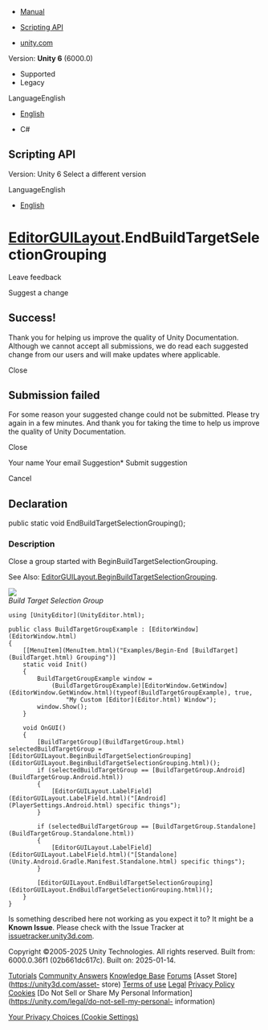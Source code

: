 [ ]()

  * [Manual](../Manual/index.html)
  * [Scripting API](../ScriptReference/index.html)

  * [unity.com](https://unity.com/)

Version: **Unity 6** (6000.0)

  * Supported
  * Legacy

LanguageEnglish

  * [English]()

  * C#

[ ](https://docs.unity3d.com)

## Scripting API

Version: Unity 6 Select a different version

LanguageEnglish

  * [English]()

#  [EditorGUILayout](EditorGUILayout.html).EndBuildTargetSelectionGrouping

Leave feedback

Suggest a change

## Success!

Thank you for helping us improve the quality of Unity Documentation. Although
we cannot accept all submissions, we do read each suggested change from our
users and will make updates where applicable.

Close

## Submission failed

For some reason your suggested change could not be submitted. Please <a>try
again</a> in a few minutes. And thank you for taking the time to help us
improve the quality of Unity Documentation.

Close

Your name Your email Suggestion* Submit suggestion

Cancel

[ ]()

## Declaration

public static void EndBuildTargetSelectionGrouping();

### Description

Close a group started with BeginBuildTargetSelectionGrouping.

See Also:
[EditorGUILayout.BeginBuildTargetSelectionGrouping](EditorGUILayout.BeginBuildTargetSelectionGrouping.html).  
  
![](../StaticFiles/ScriptRefImages/BuildTargetGroupExampleExtended.png)  
_Build Target Selection Group_

    
    
    using [UnityEditor](UnityEditor.html);  
      
    public class BuildTargetGroupExample : [EditorWindow](EditorWindow.html)
    {
        [[MenuItem](MenuItem.html)("Examples/Begin-End [BuildTarget](BuildTarget.html) Grouping")]
        static void Init()
        {
            BuildTargetGroupExample window =
                (BuildTargetGroupExample)[EditorWindow.GetWindow](EditorWindow.GetWindow.html)(typeof(BuildTargetGroupExample), true,
                    "My Custom [Editor](Editor.html) Window");
            window.Show();
        }  
      
        void OnGUI()
        {
            [BuildTargetGroup](BuildTargetGroup.html) selectedBuildTargetGroup = [EditorGUILayout.BeginBuildTargetSelectionGrouping](EditorGUILayout.BeginBuildTargetSelectionGrouping.html)();
            if (selectedBuildTargetGroup == [BuildTargetGroup.Android](BuildTargetGroup.Android.html))
            {
                [EditorGUILayout.LabelField](EditorGUILayout.LabelField.html)("[Android](PlayerSettings.Android.html) specific things");
            }  
      
            if (selectedBuildTargetGroup == [BuildTargetGroup.Standalone](BuildTargetGroup.Standalone.html))
            {
                [EditorGUILayout.LabelField](EditorGUILayout.LabelField.html)("[Standalone](Unity.Android.Gradle.Manifest.Standalone.html) specific things");
            }  
      
            [EditorGUILayout.EndBuildTargetSelectionGrouping](EditorGUILayout.EndBuildTargetSelectionGrouping.html)();
        }
    }
    

Is something described here not working as you expect it to? It might be a
**Known Issue**. Please check with the Issue Tracker at
[issuetracker.unity3d.com](https://issuetracker.unity3d.com).

Copyright ©2005-2025 Unity Technologies. All rights reserved. Built from:
6000.0.36f1 (02b661dc617c). Built on: 2025-01-14.

[Tutorials](https://unity3d.com/learn) [Community
Answers](https://answers.unity3d.com) [Knowledge
Base](https://support.unity3d.com/hc/en-us)
[Forums](https://forum.unity3d.com) [Asset Store](https://unity3d.com/asset-
store) [Terms of use](https://docs.unity3d.com/Manual/TermsOfUse.html)
[Legal](https://unity.com/legal) [Privacy
Policy](https://unity.com/legal/privacy-policy)
[Cookies](https://unity.com/legal/cookie-policy) [Do Not Sell or Share My
Personal Information](https://unity.com/legal/do-not-sell-my-personal-
information)

[Your Privacy Choices (Cookie Settings)](javascript:void\(0\);)

